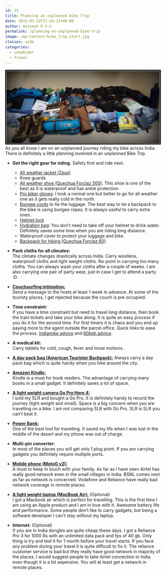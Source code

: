 ```yaml
---
id: 15
title: Planning an unplanned Bike Trip
date: 2015-03-22T17:54:13+00:00
author: Avinesh P.V.S
permalink: /planning-an-unplanned-bike-trip
image: /wp-content/bike_trip_start.jpg
classes: wide
categories:
  - LoneRider
  - Travel
---
```


![image-center](/wp-content/biketrip/bike_trip_start.jpg)
As you all know I am on an unplanned journey riding my bike across India. There is definitely a little planning involved in an unplanned Bike Trip. 

  * **Get the right gear for riding.** 
    Safety first and ride next. 
    * [All weather jacket (Zeus)](http://www.amazon.in/gp/product/B00L41270U/ref=as_li_tl?ie=UTF8&camp=3626&creative=24790&creativeASIN=B00L41270U&linkCode=as2&tag=httpavineshco-21&linkId=FQFYABWQ376F5SNR "Zeus All Weather Jacket")
    * Knee guards
    * [All weather shoe (Quechua Forclaz 500)](http://www.amazon.in/gp/product/B00SSSR6WQ/ref=as_li_tl?ie=UTF8&camp=3626&creative=24790&creativeASIN=B00SSSR6WQ&linkCode=as2&tag=httpavineshco-21&linkId=LJQZGIEEMNN262AR "Quechua Forclaz 500"). This shoe is one of the best as it is waterproof and has ankle protection.
    * [Pro biker gloves](http://www.amazon.in/gp/product/B00PRT6MH4/ref=as_li_tl?ie=UTF8&camp=3626&creative=24790&creativeASIN=B00PRT6MH4&linkCode=as2&tag=httpavineshco-21&linkId=GLHGYFN7KZWTJS5M "Pro Biker Gloves"): I took a normal one but better to go for all weather one as it gets really cold in the north.
    * [Bungee cords](http://www.amazon.in/gp/product/B00R77QYZO/ref=as_li_tl?ie=UTF8&camp=3626&creative=24790&creativeASIN=B00R77QYZO&linkCode=as2&tag=httpavineshco-21&linkId=QY66TUUHMIHVAN6E "Bungee Cords") to tie the luggage. The best way to tie a backpack to the bike is using bungee ropes. It is always useful to carry extra ones.
    * [Helmet lock](http://www.amazon.in/gp/product/B00SF6HE5K/ref=as_li_tl?ie=UTF8&camp=3626&creative=24790&creativeASIN=B00SF6HE5K&linkCode=as2&tag=httpavineshco-21&linkId=OQX4MN3SQMZ2YJA5 "Helmet Lock")
    * [Hydration bag](http://www.amazon.in/gp/product/B00I01ZL1E/ref=as_li_tl?ie=UTF8&camp=3626&creative=24790&creativeASIN=B00I01ZL1E&linkCode=as2&tag=httpavineshco-21&linkId=FPQG6DGOX26BOLCC "Hyderation Bag"): You don’t need to take off your helmet to drink water. Definitely saves some time when you are riding long distance.
    * Waterproof cover to protect your luggage and bike.
    * [Backpack for hiking (Quechua Forclaz 60)](http://www.amazon.in/gp/product/B007908IP8/ref=as_li_tl?ie=UTF8&camp=3626&creative=24790&creativeASIN=B007908IP8&linkCode=as2&tag=httpavineshco-21&linkId=AARJN3LMYO7SDYBJ)

  * **Pack cloths for all climates:**  
    The climate changes drastically across India. 
    Carry woollens, waterproof cloths and light weight cloths. 
    No point in carrying too many cloths. 
    You can always wash your cloths after a couple of weeks. 
    I am also carrying one pair of party wear, just in case I get to attend a party :D. 

  * **[Couchsurfing intimation:](http://couchsurfing.com "Couchsurfing")**  
    Send a message to the hosts at least 1 week in advance. 
    At some of the touristy places, I get rejected because the couch is pre occupied. 

  * **Time constraint:**  
    If you have a time constraint but need to travel long distance, then book the train tickets and take your bike along. 
    It is quite an easy process if you do it for the second time. 
    For first timers it is chaos and you end up paying more to the agent outside the parcel office. 
    Quick links to ease the process. [Indiamike advice](http://www.indiamike.com/india/indian-railways-f10/how-to-parcel-your-bike-via-train-from-new-delhi-railway-station-t210648/ "Indiamike advice on taking bike in train") and [60kph advice](http://www.60kph.com/interact/loadintrain.htm "60kph advice to take a bike in train").

  * **A medical kit:**  
    Carry tablets for cold, cough, fever and loose motions. 

  * **<a href="http://www.amazon.in/gp/product/B00HSC7V7I/ref=as\_li\_tl?ie=UTF8&camp=3626&creative=24790&creativeASIN=B00HSC7V7I&linkCode=as2&tag=httpavineshco-21&linkId=JT3O3HA325BKV5JY" title="American Toursiter Backpack"> 
  A day pack bag (American Tourister Backpack):</a>**
    Always carry a day pack bag which is quite handy when you hike around the city. 

  * **[Amazon Kindle:](http://www.amazon.in/gp/product/B00KDRQ2RU/ref=as_li_tl?ie=UTF8&camp=3626&creative=24790&creativeASIN=B00KDRQ2RU&linkCode=as2&tag=httpavineshco-21&linkId=6IPHXTJEXDDRBM3H "Amazon Kindle")**  
    Kindle is a must for book readers. 
    The advantage of carrying many books in a small gadget. 
    It definitely saves a lot of space. 

  * **[A light weight camera Go Pro Hero 4:](http://www.amazon.in/gp/product/B00O46894K/ref=as_li_tl?ie=UTF8&camp=3626&creative=24790&creativeASIN=B00O46894K&linkCode=as2&tag=httpavineshco-21&linkId=VTBVSNCRAAJSE5RV "Go Pro")**  
    I sold my SLR and bought a Go Pro. 
    It is definitely handy to record the journey (light weight and small). 
    Space is a big concern when you are travelling on a bike. 
    I am not comparing SLR with Go Pro. 
    SLR is SLR you can’t beat it. 

  * **[Power Bank:](http://dl.flipkart.com/dl/cloud-cl-104-blue-10400-mah/p/itme4wbhhhrmhhfw?pid=PWBE4WBHQA6GDFA8&affid=avineshpvs "Power Bank")**  
    One of the best tool for travelling. 
    It saved my life when I was lost in the middle of the desert and my phone was out of charge. 

  * **Multi-pin converter:**  
    In most of the places you will get only 1 plug point. 
    If you are carrying gadgets you definitely require multiple ports. 
    
  * **[Mobile phone (MotoG v2):](http://dl.flipkart.com/dl/moto-g-2nd-gen/p/itme3h4v4hkcffcs?pid=MOBDYGZ6SHNB7RFC&affid=avineshpvs "Buy Moto G v2")**  
    A must to keep in touch with your family. 
    As far as I have seen Airtel has really good network even in the small villages in India. 
    BSNL comes next as far as network is concerned. 
    Vodafone and Reliance have really bad network coverage in remote places. 

  * **[A light weight laptop (MacBook Air):](http://www.amazon.in/gp/product/B00KU4LRA8/ref=as_li_tl?ie=UTF8&camp=3626&creative=24790&creativeASIN=B00KU4LRA8&linkCode=as2&tag=httpavineshco-21&linkId=7IEICC4422VBJEM5 "Macbook Air")** (Optional)  
    I got a Macbook air which is perfect for travelling. 
    This is the first time I am using an Apple product and I am in love with it. 
    Awesome battery life and performance. 
    Some people don’t like to carry gadgets, but being a software developer I can’t stay without my laptop. 

  * **Internet:** (Optional)  
    If you are in India dongles are quite cheap these days. 
    I got a Reliance Pro 3 for 1000 Rs with an unlimited data pack and fps of 40 gb. 
    Only thing is try and test it for 1 month before your travel starts. 
    If you face any problem during your travel it is quite difficult to fix it. 
    The reliance customer service is bad but they really have good network in majority of the places. 
    I would suggest people to take Airtel connection in India even though it is a bit expensive. 
    You will at least get a network in remote places.